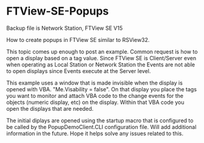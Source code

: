 # FTView-SE-Popups
Backup file is Network Station, FTView SE V15

How to create popups in FTView SE similar to RSView32.

This topic comes up enough to post an example.  Common request is how to open a display based on a tag value.  Since FTView SE is Client/Server even when operating as Local Station or Network Station the Events are not able to open displays since Events execute at the Server level.

This example uses a window that is made invisible when the display is opened with VBA. "Me.Visability = false".  On that display you place the tags you want to monitor and attach VBA code to the change events for the objects (numeric display, etc) on the display.
Within that VBA code you open the displays that are needed.

The initial diplays are opened using the startup macro that is configured to be called by the PopupDemoClient.CLI configuration file.  Will add additional information in the future.
Hope it helps solve any issues related to this.



